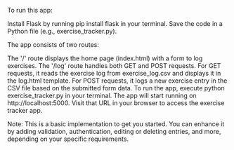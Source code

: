 To run this app:

Install Flask by running pip install flask in your terminal.
Save the code in a Python file (e.g., exercise_tracker.py).

The app consists of two routes:

The '/' route displays the home page (index.html) with a form to log exercises.
The '/log' route handles both GET and POST requests. For GET requests, it reads the exercise log from exercise_log.csv and displays it in the log.html template. For POST requests, it logs a new exercise entry in the CSV file based on the submitted form data.
To run the app, execute python exercise_tracker.py in your terminal. The app will start running on http://localhost:5000. Visit that URL in your browser to access the exercise tracker app.

Note: This is a basic implementation to get you started. You can enhance it by adding validation, authentication, editing or deleting entries, and more, depending on your specific requirements.